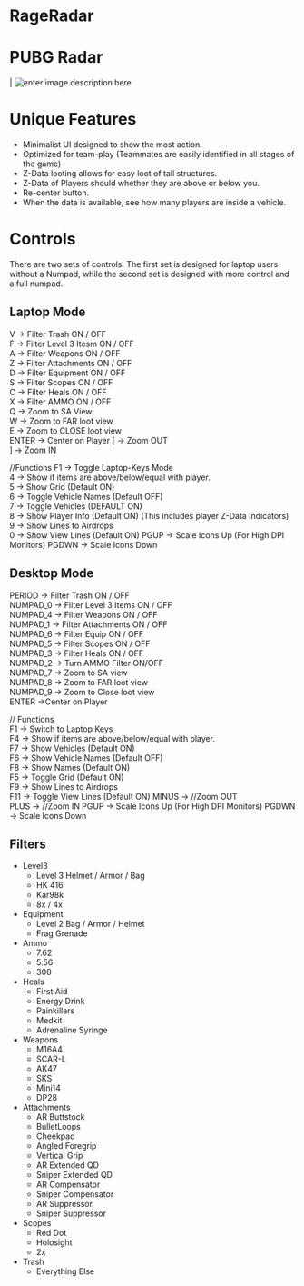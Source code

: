 # RageRadar

# PUBG Radar

| ![enter image description here](https://s17.postimg.org/vwp8srvsf/image.png)


# Unique Features
 - Minimalist UI designed to show the most action.
 - Optimized for team-play (Teammates are easily identified in all stages of the game)
 - Z-Data looting allows for easy loot of tall structures.
 - Z-Data of Players should whether they are above or below you.
 - Re-center button.
 - When the data is available, see how many players are inside a vehicle.
# Controls

There are two sets of controls. The first set is designed for laptop users without a Numpad, while the second set is designed with more control and a full numpad.

## Laptop Mode
  V -> Filter Trash ON / OFF  
  F -> Filter Level 3 Itesm  ON / OFF  
  A -> Filter Weapons  ON / OFF  
  Z -> Filter Attachments  ON / OFF  
  D -> Filter Equipment  ON / OFF  
  S -> Filter Scopes  ON / OFF  
  C -> Filter Heals  ON / OFF  
  X -> Filter AMMO  ON / OFF  
  Q -> Zoom to SA View  
  W -> Zoom to FAR loot view  
  E -> Zoom to CLOSE loot view  
  ENTER ->  Center on Player
  [ -> Zoom OUT  
  ] -> Zoom IN

  //Functions
  F1 -> Toggle Laptop-Keys Mode  
  4 -> Show if items are above/below/equal with player.  
  5 -> Show Grid (Default ON)  
  6 -> Toggle Vehicle Names (Default OFF)  
  7 -> Toggle Vehicles (DEFAULT ON)  
  8 -> Show Player Info (Default ON) (This includes player Z-Data Indicators)  
  9 -> Show Lines to Airdrops  
  0 -> Show View Lines (Default ON) 
  PGUP -> Scale Icons Up (For High DPI Monitors)
  PGDWN -> Scale Icons Down
  
## Desktop Mode
  PERIOD -> Filter Trash ON / OFF  
  NUMPAD_0 -> Filter Level 3 Items ON / OFF  
  NUMPAD_4 -> Filter Weapons ON / OFF  
  NUMPAD_1 -> Filter Attachments ON / OFF  
  NUMPAD_6 -> Filter Equip ON / OFF  
  NUMPAD_5 -> Filter Scopes ON / OFF  
  NUMPAD_3 -> Filter Heals ON / OFF  
  NUMPAD_2 -> Turn AMMO Filter ON/OFF  
  NUMPAD_7 -> Zoom to SA view  
  NUMPAD_8 -> Zoom to FAR loot view  
  NUMPAD_9 -> Zoom to Close loot view  
  ENTER ->Center on Player
  
  
   // Functions  
  F1 -> Switch to Laptop Keys  
  F4 -> Show if items are above/below/equal with player.  
  F7 -> Show Vehicles (Default ON)  
  F6 -> Show Vehicle Names (Default OFF)  
  F8 -> Show Names (Default ON)  
  F5 -> Toggle Grid (Default ON)  
  F9 -> Show Lines to Airdrops  
  F11 -> Toggle View Lines (Default ON)
  MINUS -> //Zoom OUT  
  PLUS -> //Zoom IN
  PGUP -> Scale Icons Up (For High DPI Monitors)
  PGDWN -> Scale Icons Down

## Filters

 - Level3
	 - Level 3 Helmet / Armor / Bag
	 - HK 416
	 - Kar98k
	 - 8x / 4x
  - Equipment
	  - Level 2 Bag / Armor / Helmet
	  - Frag Grenade
- Ammo
	- 7.62
	- 5.56
	- 300
- Heals
	- First Aid
	- Energy Drink
	- Painkillers
	- Medkit
	- Adrenaline Syringe
- Weapons
	- M16A4
	- SCAR-L
	- AK47
	- SKS
	- Mini14
	- DP28
- Attachments
	- AR Buttstock
	- BulletLoops
	- Cheekpad
	- Angled Foregrip
	- Vertical Grip
	- AR Extended QD
	- Sniper Extended QD
	- AR Compensator
	- Sniper Compensator
	- AR Suppressor
	- Sniper Suppressor
- Scopes
	- Red Dot
	- Holosight
	- 2x
- Trash
	- Everything Else
